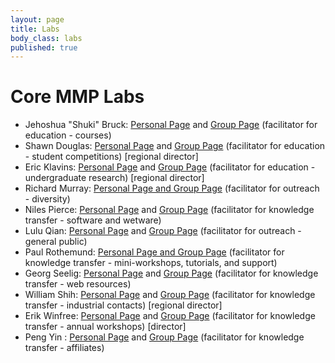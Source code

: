 ```yaml
---
layout: page
title: Labs
body_class: labs
published: true
---
```


# Core MMP Labs



  * Jehoshua "Shuki" Bruck: [Personal Page][3] and [Group Page][4] (facilitator for education - courses)
  * Shawn Douglas: [Personal Page][5] and [Group Page][6] (facilitator for education - student competitions) [regional director]
  * Eric Klavins: [Personal Page][7] and [Group Page][8] (facilitator for education - undergraduate research) [regional director]
  * Richard Murray: [Personal Page and Group Page][9] (facilitator for outreach - diversity)
  * Niles Pierce: [Personal Page][10] and [Group Page][11] (facilitator for knowledge transfer - software and wetware)
  * Lulu Qian: [Personal Page][12] and [Group Page][13] (facilitator for outreach - general public)
  * Paul Rothemund: [Personal Page and Group Page][14] (facilitator for knowledge transfer - mini-workshops, tutorials, and support)
  * Georg Seelig: [Personal Page][15] and [Group Page][16] (facilitator for knowledge transfer - web resources)
  * William Shih: [Personal Page][17] and [Group Page][18] (facilitator for knowledge transfer - industrial contacts) [regional director]
  * Erik Winfree: [Personal Page][19] and [Group Page][20] (facilitator for knowledge transfer - annual workshops) [director]
  * Peng Yin&nbsp;: [Personal Page][21] and [Group Page][22] (facilitator for knowledge transfer - affiliates)


   [1]: http://molecular-programming.org#column-one
   [2]: http://molecular-programming.org#searchInput
   [3]: http://www.paradise.caltech.edu/bruck.html
   [4]: http://www.paradise.caltech.edu/
   [5]: http://www.shawndouglas.com
   [6]: http://bionano.ucsf.edu
   [7]: http://depts.washington.edu/soslab/mw/index.php?title=User:Klavins
   [8]: http://depts.washington.edu/soslab/mw/index.php?title=Main_Page
   [9]: http://www.cds.caltech.edu/~murray/wiki/Main_Page
   [10]: http://piercelab.caltech.edu/people/niles
   [11]: http://piercelab.caltech.edu/
   [12]: http://qianlab.caltech.edu/people
   [13]: http://qianlab.caltech.edu
   [14]: http://www.dna.caltech.edu/~pwkr/
   [15]: http://homes.cs.washington.edu/~seelig/people/index.html
   [16]: http://homes.cs.washington.edu/~seelig/
   [17]: http://wyss.harvard.edu/viewpage/127/william-shih
   [18]: http://research4.dfci.harvard.edu/shih/SHIH_LAB/Home.html
   [19]: http://www.dna.caltech.edu/~winfree/
   [20]: http://www.dna.caltech.edu/
   [21]: http://yin.hms.harvard.edu/people/yin.peng/index.html
   [22]: http://yin.hms.harvard.edu
